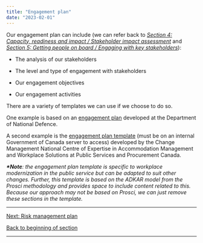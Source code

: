 ```yaml
---
title: "Engagement plan"
date: "2023-02-01"
---
```


Our engagement plan can include (we can refer back to _[Section 4: Capacity, readiness and impact / Stakeholder impact assessment](/framework-for-leading-change/stakeholder-impact-assessment)_ and _[Section 5: Getting people on board / Engaging with key stakeholders](/framework-for-leading-change/engaging-with-key-stakeholders)_):

- The analysis of our stakeholders

- The level and type of engagement with stakeholders

- Our engagement objectives

- Our engagement activities

There are a variety of templates we can use if we choose to do so.

One example is based on an [engagement plan](https://articles.alpha.canada.ca/uploads/sites/46/2022/11/Engagement-plan-template.doc) developed at the Department of National Defence.

A second example is the [engagement plan template](https://wiki.gccollab.ca/images/b/b7/003_WCM_Engagement_Plan_Template.docx) (must be on an internal Government of Canada server to access) developed by the Change Management National Centre of Expertise in Accommodation Management and Workplace Solutions at Public Services and Procurement Canada.

**_\*Note_**_: the engagement plan template is specific to workplace modernization in the public service but can be adapted to suit other changes. Further, this template is based on the ADKAR model from the Prosci methodology and provides space to include content related to this. Because our approach may not be based on Prosci, we can just remove these sections in the template._

* * *

[Next: Risk management plan](/framework-for-leading-change/risk-plan/)

[Back to beginning of section](/framework-for-leading-change/developing-our-plans/)

* * *
